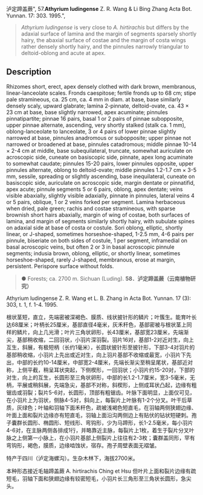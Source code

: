 泸定蹄盖蕨",
57.**Athyrium ludingense** Z. R. Wang & Li Bing Zhang Acta Bot. Yunnan. 17: 303. 1995.",

> *Athyrium ludingense* is very close to *A. hirtirachis* but differs by the adaxial surface of lamina and the margin of segments sparsely shortly hairy, the abaxial surface of costae and the margin of costa wings rather densely shortly hairy, and the pinnules narrowly triangular to deltoid-oblong and acute at apex.

## Description
Rhizomes short, erect, apex densely clothed with dark brown, membranous, linear-lanceolate scales. Fronds caespitose; fertile fronds up to 68 cm; stipe pale stramineous, ca. 25 cm, ca. 4 mm in diam. at base, base similarly densely scaly, upward glabrate; lamina 2-pinnate, deltoid-ovate, ca. 43 × 23 cm at base, base slightly narrowed, apex acuminate; pinnules pinnatipartite; pinnae 16 pairs, basal 1 or 2 pairs of pinnae subopposite, upper pinnae alternate, ascending, very shortly stalked (stalk ca. 1 mm), oblong-lanceolate to lanceolate, 3 or 4 pairs of lower pinnae slightly narrowed at base, pinnules anadromous or subopposite; upper pinnae not narrowed or broadened at base, pinnules catadromous; middle pinnae 10-14 × 2-4 cm at middle, base subequilateral, truncate, somewhat auriculate on acroscopic side, cuneate on basiscopic side, pinnate, apex long acuminate to somewhat caudate; pinnules 15-20 pairs, lower pinnules opposite, upper pinnules alternate, oblong to deltoid-ovate; middle pinnules 1.2-1.7 cm × 3-5 mm, sessile, spreading or slightly ascending, base inequilateral, cuneate on basiscopic side, auriculate on acroscopic side, margin dentate or pinnatifid, apex acute; pinnule segments 5 or 6 pairs, oblong, apex dentate; veins visible abaxially, slightly visible adaxially, pinnate in pinnules, lateral veins 4 or 5 pairs, oblique, 1 or 2 veins forked per segment. Lamina herbaceous when dried, pale green; rachis and costae stramineous, with sparse brownish short hairs abaxially, margin of wing of costae, both surfaces of lamina, and margin of segments similarly shortly hairy, with subulate spines on adaxial side at base of costa or costule. Sori oblong, elliptic, shortly linear, or J-shaped, sometimes horseshoe-shaped, 1-2.5 mm, 4-6 pairs per pinnule, biseriate on both sides of costule, 1 per segment, inframedial on basal acroscopic veins, but often 2 or 3 in basal acroscopic pinnule segments; indusia brown, oblong, elliptic, or shortly linear, sometimes horseshoe-shaped, rarely J-shaped, membranous, erose at margin, persistent. Perispore surface without folds.

> ● Forests; ca. 2700 m. Sichuan (Luding).
**58．泸定蹄盖蕨（云南植物研究）**

Athyrium ludingense Z. R. Wang et L. B. Zhang in Acta Bot. Yunnan. 17 (3): 303, t. 1, f. 1-4. 1995.

根状茎短，直立，先端密被深褐色、膜质、线状披针形的鳞片；叶簇生。能育叶长达68厘米；叶柄长25厘米，基部直径4毫米，灰禾秆色，基部密被与根状茎上同样的鳞片，向上几光滑；叶片三角状卵形，长43厘米，基部宽23厘米，先端渐尖，基部稍收缩，二回羽状，小羽片深羽裂。羽片16对，基部1-2对近对生，向上互生，斜展，有极短柄（长约1毫米），长圆状披针形至披针形，下部3-4对羽片的基部稍收缩，小羽片上先出或近对生，向上羽片基部不收缩或最宽，小羽片下先出，中部的长约10-14厘米，中部宽2-4厘米，先端长渐尖至稍呈尾状，基部近对称，上侧平截，稍呈耳状突起，下侧楔形，一回羽状；小羽片约15-20对，下部的对生，向上的互生，长圆形至三角状卵形，中部的长1.2-1.7厘米，宽3-5毫米，无柄，平展或稍斜展，先端急尖，基部不对称，斜楔形，上侧成耳状凸起，边缘有粗锯齿或羽裂；裂片5-6对，长圆形，顶部有粗锯齿。叶脉下面明显，上面仅可见，在小羽片上为羽状，侧脉4-5对，斜向上，每裂片上叶脉有1-2个分叉。叶干后草质，灰绿色；叶轴和羽轴下面禾秆色，疏被浅褐色短直毛，在羽轴两侧狭翅边缘、叶面上面和裂片边缘亦有短直毛，羽轴上面沿沟两侧边上有贴伏的钻状短硬刺。孢子囊群长圆形、椭圆形、短线形、弯钩形，少为马蹄形，长1-2.5毫米，每小羽片4-6对，在主脉两侧各排成1行，并略靠近主脉，每裂片上1枚，着生于裂片分叉叶脉之上侧第一小脉上，在小羽片基部上侧裂片上往往有2-3枚；囊群盖同形，罕有弯钩形，褐色，膜质，边缘啮蚀状，宿存。孢子周壁表面无褶皱。

特产于四川（泸定海螺沟）。生杂木林下，海拔2700米。

本种形态接近毛轴蹄盖蕨 A. hirtirachis Ching et Hsu 但叶片上面和裂片边缘有疏短毛，羽轴下面和狭翅边缘有较密短毛，小羽片长三角形至三角状长圆形，急尖头。
